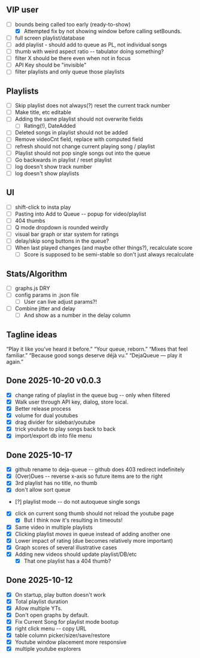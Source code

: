 ## VIP user

- [ ] bounds being called too early (ready-to-show)
  - [x] Attempted fix by not showing window before calling setBounds.
- [ ] full screen playlist/database
- [ ] add playlist - should add to queue as PL, not individual songs
- [ ] thumb with weird aspect ratio -- tabulator doing something?
- [ ] filter X should be there even when not in focus
- [ ] API Key should be "invisible"
- [ ] filter playlists and only queue those playlists

## Playlists

- [ ] Skip playlist does not always(?) reset the current track number
- [ ] Make title, etc editable
- [ ] Adding the same playlist should not overwrite fields
  - [ ] Rating(!), DateAdded
- [ ] Deleted songs in playlist should not be added
- [ ] Remove videoCnt field, replace with computed field
- [ ] refresh should not change current playing song / playlist
- [ ] Playlist should not pop single songs out into the queue
- [ ] Go backwards in playlist / reset playlist
- [ ] log doesn't show track number
- [ ] log doesn't show playlists

## UI

- [ ] shift-click to insta play
- [ ] Pasting into Add to Queue -- popup for video/playlist
- [ ] 404 thumbs
- [ ] Q mode dropdown is rounded weirdly
- [ ] visual bar graph or star system for ratings
- [ ] delay/skip song buttons in the queue?
- [ ] When last played changes (and maybe other things?), recalculate score
  - [ ] Score is supposed to be semi-stable so don't just always recalculate

## Stats/Algorithm

- [ ] graphs.js DRY
- [ ] config params in .json file
  - [ ] User can live adjust params?!
- [ ] Combine jitter and delay
  - [ ] And show as a number in the delay column

## Tagline ideas

“Play it like you’ve heard it before.”
“Your queue, reborn.”
“Mixes that feel familiar.”
“Because good songs deserve déjà vu.”
“DejaQueue — play it again.”

## Done 2025-10-20 v0.0.3

- [x] change rating of playlist in the queue bug -- only when filtered
- [x] Walk user through API key, dialog, store local.
- [x] Better release process
- [x] volume for dual youtubes
- [x] drag divider for sidebar/youtube
- [x] trick youtube to play songs back to back
- [x] import/export db into file menu

## Done 2025-10-17

- [x] github rename to deja-queue -- github does 403 redirect indefinitely
- [x] (Over)Dues -- reverse x-axis so future items are to the right
- [x] 3rd playlist has no title, no thumb
- [x] don't allow sort queue
- [?] playlist mode -- do not autoqueue single songs
- [x] click on current song thumb should not reload the youtube page
  - [x] But I think now it's resulting in timeouts!
- [x] Same video in multiple playlists
- [x] Clicking playlist _moves_ in queue instead of adding another one
- [x] Lower impact of rating (due becomes relatively more important)
- [x] Graph scores of several illustrative cases
- [x] Adding new videos should update playlist/DB/etc
  - [x] That one playlist has a 404 thumb?

## Done 2025-10-12

- [x] On startup, play button doesn't work
- [x] Total playlist duration
- [x] Allow multiple YTs.
- [x] Don't open graphs by default.
- [x] Fix Current Song for playlist mode bootup
- [x] right click menu -- copy URL
- [x] table column picker/sizer/save/restore
- [x] Youtube window placement more responsive
- [x] multiple youtube explorers
